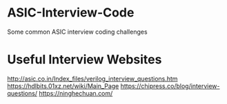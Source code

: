 # ASIC-Interview-Code
Some common ASIC interview coding challenges

# Useful Interview Websites
http://asic.co.in/Index_files/verilog_interview_questions.htm
https://hdlbits.01xz.net/wiki/Main_Page
https://chipress.co/blog/interview-questions/
https://ninghechuan.com/
